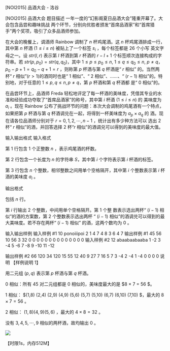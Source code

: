 



[NOI2015] 品酒大会 - 洛谷














[NOI2015] 品酒大会
题目描述
一年一度的“幻影阁夏日品酒大会”隆重开幕了。大会包含品尝和趣味挑战 两个环节，分别向优胜者颁发“首席品酒家”和“首席猎手”两个奖项，吸引了众多品酒师参加。


在大会的晚餐上，调酒师 Rainbow 调制了 $n$ 杯鸡尾酒。这 $n$ 杯鸡尾酒排成一行，其中第 $n$ 杯酒 ($1 ≤ i ≤ n$) 被贴上了一个标签 $s_i$ ，每个标签都是 $26$ 个小写 英文字母之一。设 $str(l, r)$ 表示第 $l$ 杯酒到第 $r$ 杯酒的 $r - l + 1$ 个标签顺次连接构成的字符串。若 $str(p, p_0) = str(q, q_0)$，其中 $1 ≤ p ≤ p_0 ≤ n$, $1 ≤ q ≤ q_0 ≤ n$, $p ≠ q$，$p_0-p+1 = q_0 - q + 1 = r$ ，则称第 $p$ 杯酒与第 $q$ 杯酒是“ $r$ 相似” 的。当然两杯“ $r$ 相似”($r > 1$)的酒同时也是“ $1$ 相似”、“ $2$ 相似”、……、“ $(r - 1)$ 相似”的。特别地，对于任意的 $1 ≤ p ,q ≤ n,p  ≠  q$，第 $p$ 杯酒和第 $q$ 杯酒都 是“ $0$ 相似”的。


在品尝环节上，品酒师 Freda 轻松地评定了每一杯酒的美味度，凭借其专业的水准和经验成功夺取了“首席品酒家”的称号，其中第 $i$ 杯酒 ($1 ≤ i ≤ n$) 的 美味度为 $a_i$ 。现在 Rainbow 公布了挑战环节的问题：本次大会调制的鸡尾酒有一个特点，如果把第 $p$ 杯酒与第 $q$ 杯酒调兑在一起，将得到一杯美味度为 $a_p\times a_q$ 的 酒。现在请各位品酒师分别对于 $r = 0,1,2,⋯,n-1$ ，统计出有多少种方法可以 选出 $2$ 杯“ $r$ 相似”的酒，并回答选择 $2$ 杯“$r$ 相似”的酒调兑可以得到的美味度的最大值。

输入输出格式
输入格式

第 $1$ 行包含 $1$ 个正整数 $n$ ，表示鸡尾酒的杯数。

第 $2$ 行包含一个长度为 $n$ 的字符串 $S$，其中第 $i$ 个字符表示第 $i$ 杯酒的标签。

第 $3$ 行包含 $n$ 个整数，相邻整数之间用单个空格隔开，其中第 $i$ 个整数表示第 $i$ 杯酒的美味度 $a_i$ 。

输出格式

包括 $n$ 行。

第 $i$ 行输出 $2$ 个整数，中间用单个空格隔开。第 $1$ 个整 数表示选出两杯“ $(i - 1)$ 相似”的酒的方案数，第 2 个整数表示选出两杯 “ $(i - 1)$ 相似”的酒调兑可以得到的最大美味度。若不存在两杯“ $(i - 1)$ 相似” 的酒，这两个数均为 $0$ 。

输入输出样例
输入样例 #1
10
ponoiiipoi
2 1 4 7 4 8 3 6 4 7
输出样例 #1
45 56
10 56
3 32
0 0
0 0
0 0
0 0
0 0
0 0
0 0
输入样例 #2
12
abaabaabaaba
1 -2 3 -4 5 -6 7 -8 9 -10 11 -12

输出样例 #2
66 120
34 120
15 55
12 40
9 27
7 16
5 7
3 -4
2 -4
1 -4
0 0
0 0
说明
【样例说明 1】

用二元组 $(p, q)$ 表示第 $p$ 杯酒与第 $q$ 杯酒。

$0$ 相似：所有 $45$ 对二元组都是 $0$ 相似的，美味度最大的是 $8 × 7 = 56 $。

$1$ 相似： $(1,8) (2,4) (2,9) (4,9) (5,6) (5,7) (5,10) (6,7) (6,10) (7,10) $，最大的 $8 × 7 = 56$ 。

$2$ 相似： $(1,8) (4,9) (5,6)$ ，最大的 $4 × 8 = 32$ 。

没有 $3,4,5, ⋯ ,9$ 相似的两杯酒，故均输出 $0$ 。



 ![](https://cdn.luogu.com.cn/upload/pic/1508.png) 

【时限1s，内存512M】








